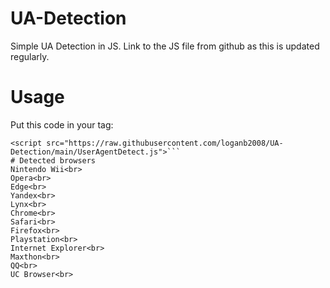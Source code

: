 # UA-Detection
Simple UA Detection in JS. Link to the JS file from github as this is updated regularly.
# Usage
Put this code in your tag: 
```JS
<script src="https://raw.githubusercontent.com/loganb2008/UA-Detection/main/UserAgentDetect.js">```
# Detected browsers
Nintendo Wii<br>
Opera<br>
Edge<br>
Yandex<br>
Lynx<br>
Chrome<br>
Safari<br>
Firefox<br>
Playstation<br>
Internet Explorer<br>
Maxthon<br>
QQ<br>
UC Browser<br>
